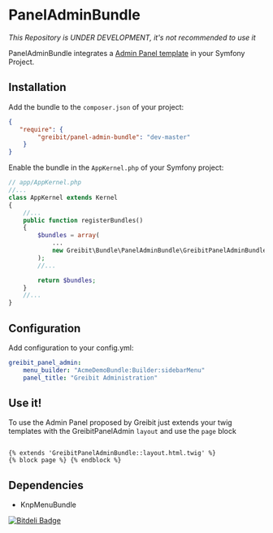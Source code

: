 PanelAdminBundle
================

*This Repository is UNDER DEVELOPMENT, it's not recommended to use it*

PanelAdminBundle integrates a [Admin Panel template](http://startbootstrap.com/sb-admin-v2) in your Symfony Project.

Installation
------------
Add the bundle to the `composer.json` of your project:
```json
{
   "require": {
        "greibit/panel-admin-bundle": "dev-master"
    }
}
```
Enable the bundle in the `AppKernel.php` of your Symfony project:

```php
// app/AppKernel.php
//...
class AppKernel extends Kernel
{
    //...
    public function registerBundles()
    {
        $bundles = array(
            ...
            new Greibit\Bundle\PanelAdminBundle\GreibitPanelAdminBundle()
        );
        //...

        return $bundles;
    }
    //...
}
```

Configuration
-------------
Add configuration to your config.yml:
```yaml
greibit_panel_admin:
    menu_builder: "AcmeDemoBundle:Builder:sidebarMenu"
    panel_title: "Greibit Administration"
```

Use it!
-------------
To use the Admin Panel proposed by Greibit just extends your twig templates with the GreibitPanelAdmin `layout` and use the `page` block

``` twig

{% extends 'GreibitPanelAdminBundle::layout.html.twig' %}
{% block page %} {% endblock %}

```

Dependencies
------------
* KnpMenuBundle

[![Bitdeli Badge](https://d2weczhvl823v0.cloudfront.net/Greibit/paneladminbundle/trend.png)](https://bitdeli.com/free "Bitdeli Badge")


